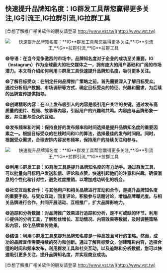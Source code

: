 ## **快速提升品牌知名度：**IG**群发工具帮您赢得更多关注,**IG**引流王,**IG**拉群引流,**IG**拉群工具**

[😍想了解推广相关软件的朋友请登录 http://www.vst.tw](http://www.vst.tw)

 <center><img src="https://vst.tw/MP4/tuiguang/png/0.png" alt="快速提升品牌知名度：**IG**群发工具帮您赢得更多关注,**IG**引流王,**IG**拉群引流,**IG**拉群工具"></center>

**😄导语：在当今竞争激烈的市场中，品牌知名度对于企业的成功至关重要。**IG**（Instagram）作为全球最大的社交媒体之一，拥有庞大的用户基础和广阔的市场潜力。本文将介绍如何利用**IG**群发工具快速提升品牌知名度，吸引更多关注。**

**😄了解目标受众：在制定任何品牌推广策略之前，首先需要深入了解目标受众。通过分析用户数据、市场调研等方式，确定目标受众的特征、兴趣和需求，为后续的品牌宣传提供指导。**

**😄创建精彩内容：在**IG**上发布吸引人的内容是吸引用户关注的关键。通过发布高质量的图片、视频、故事等内容，引起用户的兴趣和共鸣。内容应与品牌形象一致，并注重与受众的互动。**

**😄发布频率和时间：保持良好的发布频率和时间选择是提升品牌知名度的重要因素之一。根据目标受众的在线时间和**IG**的算法，选择最佳的发布时间段。同时，根据受众需求，合理安排内容发布频率，保持用户的持续关注和参与。**

 <center><img src="https://vst.tw/MP4/tuiguang/png/4.png" alt="快速提升品牌知名度：**IG**群发工具帮您赢得更多关注,**IG**引流王,**IG**拉群引流,**IG**拉群工具"></center>

**😄利用**IG**群发工具：**IG**群发工具是提升品牌知名度的有力助手。通过群发工具，可以批量向目标用户发送私信、评论和点赞，快速引起他们的注意和兴趣。确保消息的个性化和针对性，避免过度推销，以增加成功转化的机会。**

**😄社交互动和合作：与其他用户和相关品牌进行互动和合作，是提升品牌知名度的重要手段。与受众互动，回复评论，积极参与话题讨论，增加品牌曝光度。与相关品牌进行合作，共同开展活动、互相推广，扩大品牌影响力。**

**😄追踪和分析数据：对品牌推广效果进行追踪和分析，是不可或缺的环节。利用**IG**提供的分析工具，了解粉丝增长、互动情况、内容效果等数据，及时调整策略和内容，优化品牌宣传效果。**

**😄结语：利用**IG**群发工具来提升品牌知名度是一种高效且可行的策略。然而，成功的品牌宣传需要持续的努力和创新。通过了解目标受众，创建精彩内容，选择合适的时间和频率发布，利用群发工具和社交互动，以及追踪和分析数据，您可以快速吸引更多关注，提升品牌知名度，并实现商业成功。**

[😍想了解推广相关软件的朋友请登录 http://www.vst.tw](http://www.vst.tw)



